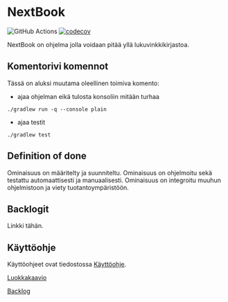 # NextBook

![GitHub Actions](https://github.com/okkokuisma/NextBook/workflows/Java%20CI%20with%20Gradle/badge.svg)
[![codecov](https://codecov.io/gh/okkokuisma/NextBook/branch/main/graph/badge.svg?token=L63KI9MKAA)](https://codecov.io/gh/okkokuisma/NextBook)

NextBook on ohjelma jolla voidaan pitää yllä lukuvinkkikirjastoa.

## Komentorivi komennot
Tässä on aluksi muutama oleellinen toimiva komento:
- ajaa ohjelman eikä tulosta konsoliin mitään turhaa
```
./gradlew run -q --console plain
```
- ajaa testit
```
./gradlew test
```

## Definition of done
Ominaisuus on määritelty ja suunniteltu. Ominaisuus on ohjelmoitu sekä testattu automaattisesti ja manuaalisesti. Ominaisuus on integroitu muuhun ohjelmistoon ja viety tuotantoympäristöön.

## Backlogit
Linkki tähän.

## Käyttöohje
Käyttöohjeet ovat tiedostossa [Käyttöohje](https://github.com/okkokuisma/NextBook/blob/main/dokumentaatio/kayttoohje.md).


[Luokkakaavio](https://github.com/okkokuisma/NextBook/blob/main/dokumentaatio/Luokkakaavio.jpg)

[Backlog](https://docs.google.com/spreadsheets/d/17YigkVBiU9ZP-Sr4drDUlFHofHq0yx_idhqHz0ZpjKY/edit?usp=sharing)
